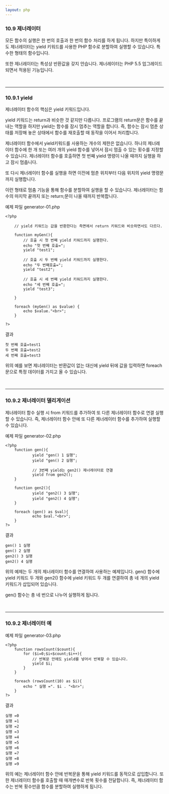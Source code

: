 ```yaml
---
layout: php
---
```

### 10.9 제너레이터
모든 함수의 실행은 한 번의 호출과 한 번의 함수 처리를 하게 됩니다. 하지만 특이하게도 제너레이터는 yield 키워드를 사용한 PHP 함수로 분할하여 실행할 수 있습니다. 특수한 형태의 함수입니다.  

또한 제너레이터는 특성상 반환값을 갖지 안습니다. 제너레이터는 PHP 5.5 업그레이드되면서 적용된 기능입니다.  

<br>
<hr>

### 10.9.1 yield
제너레이터 함수의 핵심은 yield 키워드입니다.  

yield 키워드는 return과 비슷한 것 같지만 다릅니다. 프로그램의 return문은 함수를 끝내는 역할을 하지만 yield는 함수를 잠시 멈추는 역할을 합니다. 즉, 함수는 잠시 멈춘 상태를 저장해 놓은 상태에서 함수를 재호출할 때 동작을 이어서 처리합니다.  

제너레이터 함수에서 yield키워드를 사용하는 개수의 제한은 없습니다. 하나의 제너레이터 함수에 한 개 또는 여러 개의 yield 함수를 넣어서 잠시 멈출 수 있는 횟수를 지정할 수 있습니다. 제너레이터 함수를 호출하면 첫 번째 yield 명령이 나올 때까지 실행을 하고 잠시 멈춥니다.  

또 다시 제너레이터 함수를 실행을 하면 이전에 멈춘 위치부터 다음 위치의 yield 명령문까지 실행합니다.  

이런 형태로 멈춤 기능을 통해 함수를 분할하여 실행을 할 수 있습니다. 제너레이터는 함수의 마지막 끝까지 또는 return;문이 나올 때까지 반복합니다.  

예제 파일 generator-01.php
```
<?php

	// yield 키워드는 값을 반환한다는 측면에서 return 키워드와 비슷하면서도 다르다. 

	function myGen(){
		// 호출 시 첫 번째 yield 키워드까지 실행한다.
		echo "첫 번째 호출=";
		yield "test1";

		// 호출 시 두 번째 yield 키워드까지 실행한다.
		echo "두 번째호출=";
		yield "test2";

		// 호출 시 세 번째 yield 키워드까지 실행한다.
		echo "세 번째 호출=";
		yield "test3";
		
	}

	foreach (myGen() as $value) {
		echo $value."<br>";
	}

?>
```

결과
```
첫 번째 호출=test1
두 번째 호출=test2
세 번째 호출=test3
```

위의 예를 보면 제너레이터는 반환값이 없는 대신에 yield 뒤에 값을 입력하면 foreach문으로 특정 데이터를 가지고 올 수 있습니다.  

<br>
<hr>

### 10.9.2 제너레이터 델리게이션
제너레이터 함수 실행 시 from 키워드를 추가하여 또 다른 제너레이터 함수로 연결 실행할 수 있습니다. 즉, 제너레이터 함수 안에 또 다른 제너레이터 함수를 추가하여 실행할 수 있습니다.  

예제 파일 generator-02.php
```
<?php
	function gen(){
    		yield "gen() 1 실행";
    		yield "gen() 2 실행";

    		// 3번째 yield는 gen2() 제너레이터로 연결
    		yield from gen2();
	}

	function gen2(){
    		yield "gen2() 3 실행";
    		yield "gen2() 4 실행";
	}

	foreach (gen() as $val){
    		echo $val."<br>";
	}
?>
```

결과
```
gen() 1 실행
gen() 2 실행
gen2() 3 실행
gen2() 4 실행
```

위의 예제는 두 개의 제너레이터 함수를 연결하여 사용하는 예제입니다. gen() 함수에 yield 키워드 두 개와 gen2() 함수에 yield 키워드 두 개를 연결하여 총 네 개의 yield 키워드가 삽입되어 있습니다.  

gen() 함수는 총 네 번으로 나누어 실행하게 됩니다.   

<br>
<hr>

### 10.9.2 제너레이터 예

예제 파일 generator-03.php
```
<?php
	function rowsCount($count){
		for ($i=0;$i<$count;$i++){
			// 반복문 안에도 yield를 넣어서 반복할 수 있습니다.
			yield $i;
		}
	}

	foreach (rowsCount(10) as $i){
		echo " 실행 =". $i . "<br>";
	}
?>
```

결과
```
실행 =0
실행 =1
실행 =2
실행 =3
실행 =4
실행 =5
실행 =6
실행 =7
실행 =8
실행 =9
```

위의 예는 제너레이터 함수 안에 반복문을 통해 yield 키워드를 동적으로 삽입합니다. 또한 제너레이터 함수를 호출할 때 매개변수로 반복 횟수를 전달합니다. 즉, 제너레이터 함수는 반복 횟수만큼 함수를 분할하여 실행하게 됩니다.  

<br><br>
